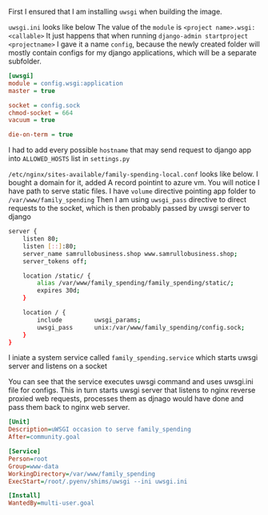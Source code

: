First I ensured that I am installing ```uwsgi``` when building the image.

```uwsgi.ini``` looks like below
The value of the ```module``` is ```<project name>.wsgi:<callable>```
It just happens that when running ```django-admin startproject <projectname>``` I gave it a name ```config```, because the newly created folder will mostly contain configs for my django applications, which will be a separate subfolder.

```ini
[uwsgi]
module = config.wsgi:application
master = true

socket = config.sock
chmod-socket = 664
vacuum = true

die-on-term = true
```

I had to add every possible ```hostname``` that may send request to django app into ```ALLOWED_HOSTS``` list in ```settings.py```

```/etc/nginx/sites-available/family-spending-local.conf``` looks like below.
I bought a domain for it, added A record pointint to azure vm.
You will notice I have path to serve static files. I have ```volume``` directive pointing app folder to ```/var/www/family_spending```
Then I am using ```uwsgi_pass``` directive to direct requests to the socket, which is then probably passed by uwsgi server to django

```bash
server {
    listen 80;
    listen [::]:80;
    server_name samrullobusiness.shop www.samrullobusiness.shop;
    server_tokens off;

    location /static/ {
        alias /var/www/family_spending/family_spending/static/;
        expires 30d;
    }

    location / {
        include         uwsgi_params;
        uwsgi_pass      unix:/var/www/family_spending/config.sock;
    }
}
```

I iniate a system service called ```family_spending.service``` which starts uwsgi server and listens on a socket

You can see that the service executes uwsgi command and uses uwsgi.ini file for configs. This in turn starts uwsgi server that listens to nginx reverse proxied web requests, processes them as djnago would have done and pass them back to nginx web server.

```ini
[Unit]
Description=uWSGI occasion to serve family_spending
After=community.goal

[Service]
Person=root
Group=www-data
WorkingDirectory=/var/www/family_spending
ExecStart=/root/.pyenv/shims/uwsgi --ini uwsgi.ini

[Install]
WantedBy=multi-user.goal
```